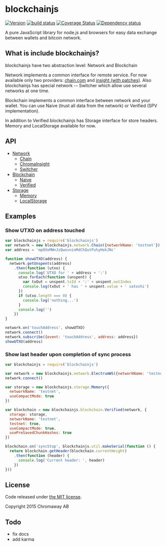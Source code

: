 # blockchainjs

[![Version](http://img.shields.io/npm/v/blockchainjs.svg?style=flat-square)](https://www.npmjs.org/package/blockchainjs)
[![build status](https://img.shields.io/travis/chromaway/blockchainjs.svg?branch=master&style=flat-square)](http://travis-ci.org/chromaway/blockchainjs)
[![Coverage Status](https://img.shields.io/coveralls/chromaway/blockchainjs.svg?style=flat-square)](https://coveralls.io/r/chromaway/blockchainjs)
[![Dependency status](https://img.shields.io/david/chromaway/blockchainjs.svg?style=flat-square)](https://david-dm.org/chromaway/blockchainjs#info=dependencies)

A pure JavaScript library for node.js and browsers for easy data exchange between wallets and bitcoin network.

## What is include blockchainjs?

blockchainjs have two abstraction level: Network and Blockchain

Network implements a common interface for remote service. For now available only two providers: [chain.com](http://chain.com/) and [insight (with patches)](https://github.com/chromaway/insight-api). Also blockchainjs has special network -- Switcher which allow use several networks at one time.

Blockchain implements a common interface between network and your wallet. You can use Naive (trust all data from the network) or Verified (SPV implementation).

In addition to Verified blockchainjs has Storage interface for store headers. Memory and LocalStorage available for now.

## API

  * [Network](docs/networkapi.md)
    * [Chain](docs/networkapi.md#chain)
    * [ChromaInsight](docs/networkapi.md#chromainsight)
    * [Switcher](docs/networkapi.md#switcher)
  * [Blockchain](docs/blockchainapi.md)
    * [Naive](docs/blockchainapi.md#naive)
    * [Verified](docs/blockchainapi.md#verified)
  * [Storage](docs/storageapi.md)
    * [Memory](docs/storageapi.md#memory)
    * [LocalStorage](docs/storageapi.md#localstorage)

## Examples

### Show UTXO on address touched
```js
var blockchainjs = require('blockchainjs')
var network = new blockchainjs.network.Chain({networkName: 'testnet'})
var address = 'mp8XoMWnJzQwovninMdChQutPuhyHokJNc'

function showUTXO(address) {
  network.getUnspents(address)
    .then(function (utxo) {
      console.log('UTXO for ' + address + ':')
      utxo.forEach(function (unspent) {
        var txOut = unspent.txId + ':' + unspent.outIndex
        console.log(txOut + ' has ' + unspent.value + ' satoshi')
      })
      if (utxo.length === 0) {
        console.log('nothing...')
      }
      console.log('')
    })
}

network.on('touchAddress', showUTXO)
network.connect()
network.subscribe({event: 'touchAddress', address: address})
showUTXO(address)
```

### Show last header upon completion of sync process
```js
var blockchainjs = require('blockchainjs')

var network = new blockchainjs.network.ElectrumWS({networkName: 'testnet'})
network.connect()

var storage = new blockchainjs.storage.Memory({
  networkName: 'testnet',
  useCompactMode: true
})

var blockchain = new blockchainjs.blockchain.Verified(network, {
  storage: storage,
  networkName: 'testnet',
  testnet: true,
  useCompactMode: true,
  usePreSavedChunkHashes: true
})

blockchain.on('syncStop', blockchainjs.util.makeSerial(function () {
  return blockchain.getHeader(blockchain.currentHeight)
    .then(function (header) {
      console.log('Current header: ', header)
    })
}))
```

## License

Code released under [the MIT license](LICENSE).

Copyright 2015 Chromaway AB

## Todo

  * fix docs
  * add karma
